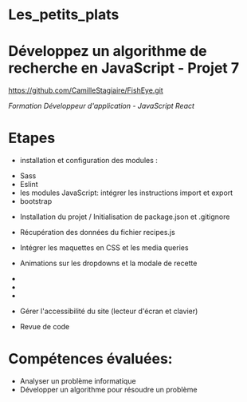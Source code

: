 # Les_petits_plats

# Développez un algorithme de recherche en JavaScript - Projet 7
https://github.com/CamilleStagiaire/FishEye.git

*Formation Développeur d'application - JavaScript React*

# Etapes
* installation et configuration des modules :
- Sass
- Eslint
- les modules JavaScript: intégrer les instructions import et export
- bootstrap

* Installation du projet / Initialisation de package.json et .gitignore

* Récupération des données du fichier recipes.js

* Intégrer les maquettes en CSS et les media queries

* Animations sur les dropdowns et la modale de recette

*

*

*

* Gérer l'accessibilité du site (lecteur d'écran et clavier)

* Revue de code

# Compétences évaluées:

- Analyser un problème informatique
- Développer un algorithme pour résoudre un problème
